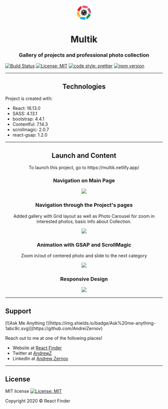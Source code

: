 <div align="center">
<img src="./public/pngocean.png"></img>
</div>

<h1 align="center">Multik</h1>
<h3 align="center">Gallery of projects and professional photo collection</h3>

[![Build Status](https://travis-ci.com/AndreiZernov/multik.svg?branch=master)](https://travis-ci.com/AndreiZernov/multik)
[![License: MIT](https://img.shields.io/badge/License-MIT-yellow.svg)](https://github.com/AndreiZernov/react-finder/blob/master/LICENSE)
[![code style: prettier](https://img.shields.io/badge/code_style-prettier-ff69b4.svg?style=flat-square)](https://github.com/prettier/prettier)
[![npm version](https://badge.fury.io/js/npm.svg)](https://badge.fury.io/js/npm)

---

<h2 align="center"> Technologies</h2>

Project is created with:

- React: 16.13.0
- SASS: 4.13.1
- bootstrap: 4.4.1
- Contentful: 7.14.3
- scrollmagic: 2.0.7
- react-gsap: 1.2.0

---

<h2 align="center"> Launch and Content</h2>

<p align="center">To launch this project, go to https://multik.netlify.app/</p>

<h3 align="center"> Navigation on Main Page</h3>

<div align="center">
  <img src="./assets/readme1.gif">
</div>

<h3 align="center">Navigation through the Project's pages</h3>

<p align="center">Added gallery with Grid layout as well as Photo Carousel for zoom in interested photos, basic info about Collection.</p>

<div align="center">
  <img src="./assets/readme2.gif">
</div>

<h3 align="center"> Animation with GSAP and ScrollMagic</h3>

<p align="center">Zoom in/out of centered photo and slide to the next category</p>

<div align="center">
  <img src="./assets/readme3.gif">
</div>

<h3 align="center">Responsive Design</h3>

<div align="center">
  <img src="./assets/readme4.gif">
</div>

---

<h2> Support</h2>
[![Ask Me Anything !](https://img.shields.io/badge/Ask%20me-anything-1abc9c.svg)](https://github.com/AndreiZernov)

Reach out to me at one of the following places!

- Website at [React Finder](https://multik.netlify.app/)
- Twitter at [AndrewZ](https://twitter.com/AndrewZer)
- LinkedIn at [Andrew Zernov](https://www.linkedin.com/in/andrei-zernov/)

---

<h2> License</h2>

MIT license [![License: MIT](https://img.shields.io/badge/License-MIT-yellow.svg)](https://github.com/AndreiZernov/react-finder/blob/master/LICENSE)

Copyright 2020 © React Finder
